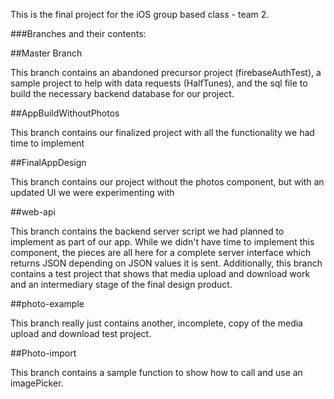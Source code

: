 This is the final project for the iOS group based class - team 2.

###Branches and their contents:

##Master Branch

This branch contains an abandoned precursor project (firebaseAuthTest), a sample project to help with data requests (HalfTunes), and the sql file to build the necessary backend database for our project.

##AppBuildWithoutPhotos

This branch contains our finalized project with all the functionality we had time to implement

##FinalAppDesign

This branch contains our project without the photos component, but with an updated UI we were experimenting with

##web-api

This branch contains the backend server script we had planned to implement as part of our app. While we didn't have time to implement this component, the pieces are all here for a complete server interface which returns JSON depending on JSON values it is sent. Additionally, this branch contains a test project that shows that media upload and download work and an intermediary stage of the final design product.

##photo-example

This branch really just contains another, incomplete, copy of the media upload and download test project.

##Photo-import

This branch contains a sample function to show how to call and use an imagePicker.

